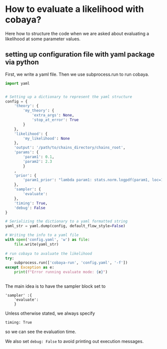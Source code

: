 # How to evaluate a likelihood with cobaya?

Here how to structure the code when we are asked about evaluating a likelihood at some parameter values.

## setting up configuration file with yaml package via python

First, we write a yaml file. Then we use subprocess.run to run cobaya. 

```python
import yaml


# Setting up a dictionary to represent the yaml structure
config = {
    'theory': {
        'my_theory': {
            'extra_args': None,
            'stop_at_error': True
        }
    },
    'likelihood': {
        'my_likelihood': None
    },
    'output': '/path/to/chains_directory/chains_root',
    'params': {
        'param1': 0.1,
        'param2': 2.3
        }
    ,
    'prior': {
        'param1_prior': "lambda param1: stats.norm.logpdf(param1, loc=1.0, scale=0.013)"
    },
    'sampler': {
        'evaluate': 
    },
    'timing': True,
    'debug': False
}

# Serializing the dictionary to a yaml formatted string
yaml_str = yaml.dump(config, default_flow_style=False)

# Writing the info to a yaml file
with open('config.yaml', 'w') as file:
    file.write(yaml_str)
    
# run cobaya to avaluate the likelihood
try:
    subprocess.run(['cobaya-run', 'config.yaml', '-f'])
except Exception as e:
    print(f"Error running evaluate mode: {e}")
    
```

The main idea is to have the sampler block set to

```
'sampler' :{
    'evaluate':
    }
```

Unless otherwise stated, we always specify

```
timing: True
```

so we can see the evaluation time.

We also set `debug: False` to avoid printing out execution messages.

